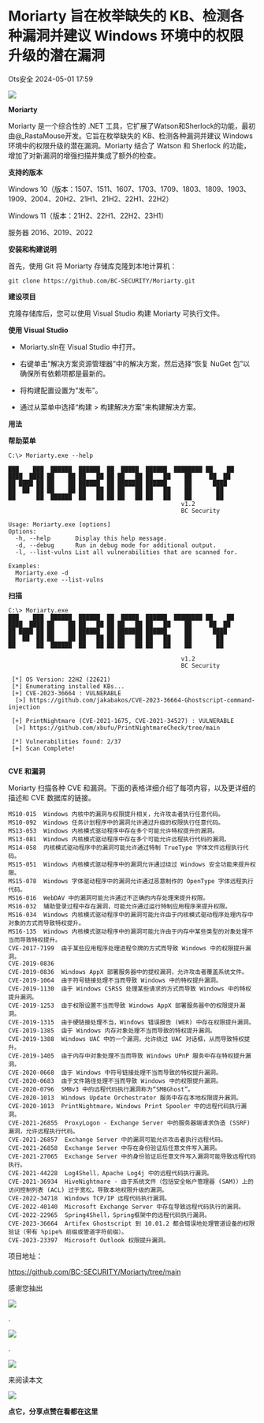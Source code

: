 #  Moriarty 旨在枚举缺失的 KB、检测各种漏洞并建议 Windows 环境中的权限升级的潜在漏洞   
 Ots安全   2024-05-01 17:59  
  
![](https://mmbiz.qpic.cn/mmbiz_gif/bL2iaicTYdZn7gtxSFZlfuCW6AdQib8Q1onbR0U2h9icP1eRO6wH0AcyJmqZ7USD0uOYncCYIH7ZEE8IicAOPxyb9IA/640?wx_fmt=gif "")  
  
**Moriarty**  
  
Moriarty 是一个综合性的 .NET 工具，它扩展了Watson和Sherlock的功能，最初由@_RastaMouse开发。它旨在枚举缺失的 KB、检测各种漏洞并建议 Windows 环境中的权限升级的潜在漏洞。Moriarty 结合了 Watson 和 Sherlock 的功能，增加了对新漏洞的增强扫描并集成了额外的检查。  
  
**支持的版本**  
  
Windows 10（版本：1507、1511、1607、1703、1709、1803、1809、1903、1909、2004、20H2、21H1、21H2、22H1、22H2）  
  
Windows 11（版本：21H2、22H1、22H2、23H1）  
  
服务器 2016、2019、2022  
  
**安装和构建说明**  
  
首先，使用 Git 将 Moriarty 存储库克隆到本地计算机：  
```
git clone https://github.com/BC-SECURITY/Moriarty.git
```  
  
**建设项目**  
  
克隆存储库后，您可以使用 Visual Studio 构建 Moriarty 可执行文件。  
  
**使用 Visual Studio**  
- Moriarty.sln在 Visual Studio 中打开。  
  
- 右键单击“解决方案资源管理器”中的解决方案，然后选择“恢复 NuGet 包”以确保所有依赖项都是最新的。  
  
- 将构建配置设置为“发布”。  
  
- 通过从菜单中选择“构建 > 构建解决方案”来构建解决方案。  
  
**用法**  
  
**帮助菜单**  
```
C:\> Moriarty.exe --help

███    ███  ██████  ██████  ██  █████  ██████  ████████ ██    ██
████  ████ ██    ██ ██   ██ ██ ██   ██ ██   ██    ██     ██  ██
██ ████ ██ ██    ██ ██████  ██ ███████ ██████     ██      ████
██  ██  ██ ██    ██ ██   ██ ██ ██   ██ ██   ██    ██       ██
██      ██  ██████  ██   ██ ██ ██   ██ ██   ██    ██       ██
                                                 v1.2
                                                 BC Security

Usage: Moriarty.exe [options]
Options:
  -h, --help       Display this help message.
  -d, --debug      Run in debug mode for additional output.
  -l, --list-vulns List all vulnerabilities that are scanned for.

Examples:
  Moriarty.exe -d
  Moriarty.exe --list-vulns

```  
  
**扫描**  
```
C:\> Moriarty.exe
███    ███  ██████  ██████  ██  █████  ██████  ████████ ██    ██
████  ████ ██    ██ ██   ██ ██ ██   ██ ██   ██    ██     ██  ██
██ ████ ██ ██    ██ ██████  ██ ███████ ██████     ██      ████
██  ██  ██ ██    ██ ██   ██ ██ ██   ██ ██   ██    ██       ██
██      ██  ██████  ██   ██ ██ ██   ██ ██   ██    ██       ██

                                                 v1.2
                                                 BC Security

 [*] OS Version: 22H2 (22621)
 [*] Enumerating installed KBs...
 [+] CVE-2023-36664 : VULNERABLE
  [>] https://github.com/jakabakos/CVE-2023-36664-Ghostscript-command-injection

 [+] PrintNightmare (CVE-2021-1675, CVE-2021-34527) : VULNERABLE
  [>] https://github.com/xbufu/PrintNightmareCheck/tree/main

 [*] Vulnerabilities found: 2/37
 [+] Scan Complete!
 
```  
  
**CVE 和漏洞**  
  
Moriarty 扫描各种 CVE 和漏洞。下面的表格详细介绍了每项内容，以及更详细的描述和 CVE 数据库的链接。  
```
MS10-015  Windows 内核中的漏洞与权限提升相关，允许攻击者执行任意代码。
MS10-092  Windows 任务计划程序中的漏洞允许通过升级的权限执行任意代码。
MS13-053  Windows 内核模式驱动程序中存在多个可能允许特权提升的漏洞。
MS13-081  Windows 内核模式驱动程序中存在多个可能允许远程执行代码的漏洞。
MS14-058  内核模式驱动程序中的漏洞可能允许通过特制 TrueType 字体文件远程执行代码。
MS15-051  Windows 内核模式驱动程序中的漏洞允许通过绕过 Windows 安全功能来提升权限。
MS15-078  Windows 字体驱动程序中的漏洞允许通过恶意制作的 OpenType 字体远程执行代码。
MS16-016  WebDAV 中的漏洞可能允许通过不正确的内存处理来提升权限。
MS16-032  辅助登录过程中存在漏洞，可能允许通过运行特制应用程序来提升权限。
MS16-034  Windows 内核模式驱动程序中的漏洞可能允许由于内核模式驱动程序处理内存中对象的方式而导致特权提升。
MS16-135  Windows 内核模式驱动程序中的漏洞可能允许由于内存中某些类型的对象处理不当而导致特权提升。
CVE-2017-7199  由于某些应用程序处理进程令牌的方式而导致 Windows 中的权限提升漏洞。
CVE-2019-0836  
CVE-2019-0836  Windows AppX 部署服务器中的提权漏洞，允许攻击者覆盖系统文件。
CVE-2019-1064  由于符号链接处理不当而导致 Windows 中的特权提升漏洞。
CVE-2019-1130  由于 Windows CSRSS 处理某些请求的方式而导致 Windows 中的特权提升漏洞。
CVE-2019-1253  由于权限设置不当而导致 Windows AppX 部署服务器中的权限提升漏洞。
CVE-2019-1315  由于硬链接处理不当，Windows 错误报告 (WER) 中存在权限提升漏洞。
CVE-2019-1385  由于 Windows 内存对象处理不当而导致的特权提升漏洞。
CVE-2019-1388  Windows UAC 中的一个漏洞，允许绕过 UAC 对话框，从而导致特权提升。
CVE-2019-1405  由于内存中对象处理不当而导致 Windows UPnP 服务中存在特权提升漏洞。
CVE-2020-0668  由于 Windows 中符号链接处理不当而导致的特权提升漏洞。
CVE-2020-0683  由于文件路径处理不当而导致 Windows 中的权限提升漏洞。
CVE-2020-0796  SMBv3 中的远程代码执行漏洞称为“SMBGhost”。
CVE-2020-1013  Windows Update Orchestrator 服务中存在本地权限提升漏洞。
CVE-2020-1013  PrintNightmare，Windows Print Spooler 中的远程代码执行漏洞。
CVE-2021-26855  ProxyLogon - Exchange Server 中的服务器端请求伪造 (SSRF) 漏洞，允许远程执行代码。
CVE-2021-26857  Exchange Server 中的漏洞可能允许攻击者执行远程代码。
CVE-2021-26858  Exchange Server 中存在身份验证后任意文件写入漏洞。
CVE-2021-27065  Exchange Server 中的身份验证后任意文件写入漏洞可能导致远程代码执行。
CVE-2021-44228  Log4Shell，Apache Log4j 中的远程代码执行漏洞。
CVE-2021-36934  HiveNightmare - 由于系统文件（包括安全帐户管理器 (SAM)）上的访问控制列表 (ACL) 过于宽松，导致本地权限升级的漏洞。
CVE-2022-34718  Windows TCP/IP 远程代码执行漏洞。
CVE-2022-40140  Microsoft Exchange Server 中存在导致远程代码执行的漏洞。
CVE-2022-22965  Spring4Shell，Spring框架中的远程代码执行漏洞。
CVE-2023-36664  Artifex Ghostscript 到 10.01.2 都会错误地处理管道设备的权限验证（带有 %pipe% 前缀或管道字符前缀）。
CVE-2023-23397  Microsoft Outlook 权限提升漏洞。
```  
  
  
项目地址：  
  
https://github.com/BC-SECURITY/Moriarty/tree/main  
  
  
  
  
感谢您抽出  
  
![](https://mmbiz.qpic.cn/mmbiz_gif/Ljib4So7yuWgdSBqOibtgiaYWjL4pkRXwycNnFvFYVgXoExRy0gqCkqvrAghf8KPXnwQaYq77HMsjcVka7kPcBDQw/640?wx_fmt=gif "")  
  
.  
  
![](https://mmbiz.qpic.cn/mmbiz_gif/Ljib4So7yuWgdSBqOibtgiaYWjL4pkRXwycd5KMTutPwNWA97H5MPISWXLTXp0ibK5LXCBAXX388gY0ibXhWOxoEKBA/640?wx_fmt=gif "")  
  
.  
  
![](https://mmbiz.qpic.cn/mmbiz_gif/Ljib4So7yuWgdSBqOibtgiaYWjL4pkRXwycU99fZEhvngeeAhFOvhTibttSplYbBpeeLZGgZt41El4icmrBibojkvLNw/640?wx_fmt=gif "")  
  
来阅读本文  
  
![](https://mmbiz.qpic.cn/mmbiz_gif/Ljib4So7yuWge7Mibiad1tV0iaF8zSD5gzicbxDmfZCEL7vuOevN97CwUoUM5MLeKWibWlibSMwbpJ28lVg1yj1rQflyQ/640?wx_fmt=gif "")  
  
**点它，分享点赞在看都在这里**  
  
